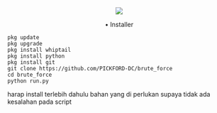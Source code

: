 <center><img src='https://telegra.ph/file/b0ee549271d2395c31615.jpg'>
  <p>• Installer</p></center>
  
```
pkg update
pkg upgrade
pkg install whiptail
pkg install python
pkg install git
git clone https://github.com/PICKFORD-DC/brute_force
cd brute_force
python run.py
```
<p>harap install terlebih dahulu bahan yang di perlukan supaya tidak ada kesalahan pada script</p>
